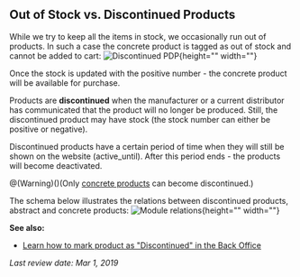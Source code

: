 ## Out of Stock vs. Discontinued Products
While we try to keep all the items in stock, we occasionally run out of products. In such a case the concrete product is tagged as out of stock and cannot be added to cart:
![Discontinued PDP](https://spryker.s3.eu-central-1.amazonaws.com/docs/Features/Discontinued+products/discontinued-pdp-page.png){height="" width=""}

Once the stock is updated with the positive number - the concrete product will be available for purchase.

Products are **discontinued** when the manufacturer or a current distributor has communicated that the product will no longer be produced. Still, the discontinued product may have stock (the stock number can either be positive or negative).

Discontinued products have a certain period of time when they will still be shown on the website (active_until). After this period ends - the products will become deactivated.

@(Warning)()(Only [concrete products](https://documentation.spryker.com/v4/docs/product-abstraction#abstract-and-concrete-products--variants-) can become discontinued.)

The schema below illustrates the relations between discontinued products, abstract and concrete products:
![Module relations](https://spryker.s3.eu-central-1.amazonaws.com/docs/Features/Discontinued+products/discontinued-schema.png){height="" width=""}

**See also:**

* [Learn how to mark product as "Discontinued" in the Back Office](https://documentation.spryker.com/v4/docs/discontinuing-a-product)

_Last review date: Mar 1, 2019_ <!-- by Ahmed Sabaa, Yuliia Boiko -->